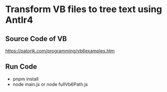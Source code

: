 # Transform VB files to tree text using Antlr4

## Source Code of VB

https://patorjk.com/programming/vb6examples.htm

## Run Code
- pnpm install
- node main.js or node fullVb6Path.js
